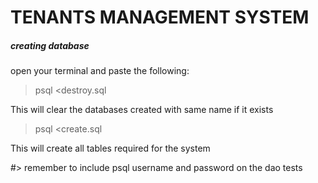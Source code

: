 # TENANTS MANAGEMENT SYSTEM

 ##### creating database
open your terminal and paste the following:
> psql <destroy.sql 

This will clear the databases created with same name if it exists

> psql <create.sql

This will create all tables required for the system

#> remember to include psql username and password on the dao tests